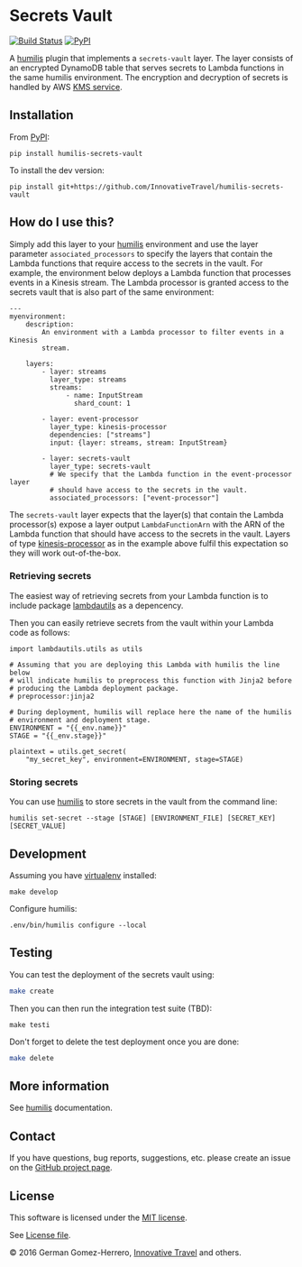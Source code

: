 Secrets Vault
==================

[![Build Status](https://travis-ci.org/humilis/humilis-secrets-vault.svg?branch=master)](https://travis-ci.org/humilis/humilis-secrets-vault)
[![PyPI](https://img.shields.io/pypi/v/humilis-secrets-vault.svg?style=flat)](https://pypi.python.org/pypi/humilis-secrets-vault)

A [humilis][humilis] plugin that implements a `secrets-vault` layer. The layer
consists of an encrypted DynamoDB table that serves secrets to Lambda
functions in the same humilis environment. The encryption and decryption
of secrets is handled by AWS [KMS service][kms].

[humilis]: https://github.com/InnovativeTravel/humilis
[kms]: https://aws.amazon.com/kms/
[dynamodb]: https://aws.amazon.com/dynamodb/


## Installation

From [PyPI][pypi]:

[pypi]: https://pypi.python.org/pypi/humilis-secrets-vault

```
pip install humilis-secrets-vault
```

To install the dev version:

```
pip install git+https://github.com/InnovativeTravel/humilis-secrets-vault
```


## How do I use this?

Simply add this layer to your [humilis][humilis] environment and use the
layer parameter `associated_processors` to specify the layers that contain
the Lambda functions that require access to the secrets in the vault. For
example, the environment below deploys a Lambda function that processes events
in a Kinesis stream. The Lambda processor is granted access to the secrets
vault that is also part of the same environment:

```
---
myenvironment:
    description:
        An environment with a Lambda processor to filter events in a Kinesis
        stream.

    layers:
        - layer: streams
          layer_type: streams
          streams:
              - name: InputStream
                shard_count: 1

        - layer: event-processor
          layer_type: kinesis-processor
          dependencies: ["streams"]
          input: {layer: streams, stream: InputStream}

        - layer: secrets-vault
          layer_type: secrets-vault
          # We specify that the Lambda function in the event-processor layer
          # should have access to the secrets in the vault.
          associated_processors: ["event-processor"]
```

The `secrets-vault` layer expects that the layer(s) that contain the Lambda 
processor(s) expose a layer output `LambdaFunctionArn` with the ARN of the 
Lambda function that should have access to the secrets in the vault. Layers
of type [kinesis-processor][kinesis-processor] as in the example above
fulfil this expectation so they will work out-of-the-box.

[kinesis-processor]: https://github.com/humilis/humilis-kinesis-processor


### Retrieving secrets

The easiest way of retrieving secrets from your Lambda function is to include
package [lambdautils][lambdautils] as a depencency.

[lambdautils]: https://github.com/humilis/humilis-lambdautils

Then you can easily retrieve secrets from the vault within your Lambda code as
follows:

```
import lambdautils.utils as utils

# Assuming that you are deploying this Lambda with humilis the line below
# will indicate humilis to preprocess this function with Jinja2 before
# producing the Lambda deployment package.
# preprocessor:jinja2

# During deployment, humilis will replace here the name of the humilis
# environment and deployment stage.
ENVIRONMENT = "{{_env.name}}"
STAGE = "{{_env.stage}}"

plaintext = utils.get_secret(
    "my_secret_key", environment=ENVIRONMENT, stage=STAGE)

```


### Storing secrets

You can use [humilis][humilis] to store secrets in the vault from the command
line:

```
humilis set-secret --stage [STAGE] [ENVIRONMENT_FILE] [SECRET_KEY] [SECRET_VALUE]
```


## Development

Assuming you have [virtualenv][venv] installed:

[venv]: https://virtualenv.readthedocs.org/en/latest/

```
make develop
```

Configure humilis:

```
.env/bin/humilis configure --local
```


## Testing

You can test the deployment of the secrets vault using:

```bash
make create
```

Then you can then run the integration test suite (TBD):

```
make testi
```

Don't forget to delete the test deployment once you are done:

```bash
make delete
```


## More information

See [humilis][humilis] documentation.

[humilis]: https://github.com/InnovativeTravel/humilis/blob/master/README.md


## Contact

If you have questions, bug reports, suggestions, etc. please create an issue on
the [GitHub project page][github].

[github]: http://github.com/humilis/humilis-secrets-vault


## License

This software is licensed under the [MIT license][mit].

[mit]: http://en.wikipedia.org/wiki/MIT_License

See [License file][LICENSE].

[LICENSE]: https://github.com/humilis/humilis-secrets-vault/blob/master/LICENSE.txt


© 2016 German Gomez-Herrero, [Innovative Travel][it] and others.

[it]: http://innovativetravel.eu/
